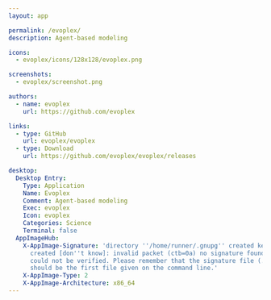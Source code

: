 ```yaml
---
layout: app

permalink: /evoplex/
description: Agent-based modeling

icons:
  - evoplex/icons/128x128/evoplex.png

screenshots:
  - evoplex/screenshot.png

authors:
  - name: evoplex
    url: https://github.com/evoplex

links:
  - type: GitHub
    url: evoplex/evoplex
  - type: Download
    url: https://github.com/evoplex/evoplex/releases

desktop:
  Desktop Entry:
    Type: Application
    Name: Evoplex
    Comment: Agent-based modeling
    Exec: evoplex
    Icon: evoplex
    Categories: Science
    Terminal: false
  AppImageHub:
    X-AppImage-Signature: 'directory ''/home/runner/.gnupg'' created keybox ''/home/runner/.gnupg/pubring.kbx''
      created [don''t know]: invalid packet (ctb=0a) no signature found the signature
      could not be verified. Please remember that the signature file (.sig or .asc)
      should be the first file given on the command line.'
    X-AppImage-Type: 2
    X-AppImage-Architecture: x86_64
---
```

